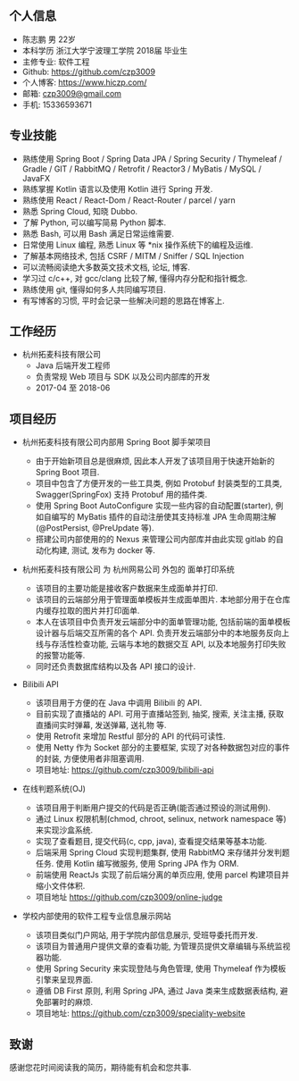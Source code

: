 ## 个人信息
- 陈志鹏 男 22岁
- 本科学历 浙江大学宁波理工学院 2018届 毕业生
- 主修专业: 软件工程
- Github: https://github.com/czp3009
- 个人博客: https://www.hiczp.com/
- 邮箱: czp3009@gmail.com
- 手机: 15336593671

## 专业技能
- 熟练使用 Spring Boot / Spring Data JPA / Spring Security / Thymeleaf / Gradle / GIT / RabbitMQ / Retrofit / Reactor3 / MyBatis / MySQL / JavaFX
- 熟练掌握 Kotlin 语言以及使用 Kotlin 进行 Spring 开发.
- 熟练使用 React / React-Dom / React-Router / parcel / yarn
- 熟悉 Spring Cloud, 知晓 Dubbo.
- 了解 Python, 可以编写简易 Python 脚本.
- 熟悉 Bash, 可以用 Bash 满足日常运维需要.
- 日常使用 Linux 编程, 熟悉 Linux 等 *nix 操作系统下的编程及运维.
- 了解基本网络技术, 包括 CSRF / MITM / Sniffer / SQL Injection
- 可以流畅阅读绝大多数英文技术文档, 论坛, 博客.
- 学习过 c/c++, 对 gcc/clang 比较了解, 懂得内存分配和指针概念.
- 熟练使用 git, 懂得如何多人共同编写项目.
- 有写博客的习惯, 平时会记录一些解决问题的思路在博客上.

## 工作经历
- 杭州拓麦科技有限公司
    - Java 后端开发工程师
    - 负责常规 Web 项目与 SDK 以及公司内部库的开发
    - 2017-04 至 2018-06

## 项目经历
- 杭州拓麦科技有限公司内部用 Spring Boot 脚手架项目
    - 由于开始新项目总是很麻烦, 因此本人开发了该项目用于快速开始新的 Spring Boot 项目.
    - 项目中包含了方便开发的一些工具类, 例如 Protobuf 封装类型的工具类, Swagger(SpringFox) 支持 Protobuf 用的插件类.
    - 使用 Spring Boot AutoConfigure 实现一些内容的自动配置(starter), 例如自编写的 MyBatis 插件的自动注册使其支持标准 JPA 生命周期注解(@PostPersist, @PreUpdate 等).
    - 搭建公司内部使用的的 Nexus 来管理公司内部库并由此实现 gitlab 的自动化构建, 测试, 发布为 docker 等.

- 杭州拓麦科技有限公司 为 杭州网易公司 外包的 面单打印系统
    - 该项目的主要功能是接收客户数据来生成面单并打印.
    - 该项目的云端部分用于管理面单模板并生成面单图片. 本地部分用于在仓库内缓存拉取的图片并打印面单.
    - 本人在该项目中负责开发云端部分中的面单管理功能, 包括前端的面单模板设计器与后端交互所需的各个 API. 负责开发云端部分中的本地服务反向上线与存活性检查功能, 云端与本地的数据交互 API, 以及本地服务打印失败的报警功能等.
    - 同时还负责数据库结构以及各 API 接口的设计.

- Bilibili API
    - 该项目用于方便的在 Java 中调用 Bilibili 的 API.
    - 目前实现了直播站的 API. 可用于直播站签到, 抽奖, 搜索, 关注主播, 获取直播间实时弹幕, 发送弹幕, 送礼物 等.
    - 使用 Retrofit 来增加 Restful 部分的 API 的代码可读性.
    - 使用 Netty 作为 Socket 部分的主要框架, 实现了对各种数据包对应的事件的封装, 方便使用者非阻塞调用.
    - 项目地址: https://github.com/czp3009/bilibili-api 

- 在线判题系统(OJ)
    - 该项目用于判断用户提交的代码是否正确(能否通过预设的测试用例).
    - 通过 Linux 权限机制(chmod, chroot, selinux, network namespace 等)来实现沙盒系统.
    - 实现了查看题目, 提交代码(c, cpp, java), 查看提交结果等基本功能.
    - 后端采用 Spring Cloud 实现判题集群, 使用 RabbitMQ 来存储并分发判题任务. 使用 Kotlin 编写微服务, 使用 Spring JPA 作为 ORM.
    - 前端使用 ReactJs 实现了前后端分离的单页应用, 使用 parcel 构建项目并缩小文件体积.
    - 项目地址 https://github.com/czp3009/online-judge

- 学校内部使用的软件工程专业信息展示网站
    - 该项目类似门户网站, 用于学院内部信息展示, 受班导委托而开发.
    - 该项目为普通用户提供文章的查看功能, 为管理员提供文章编辑与系统监视器功能.
    - 使用 Spring Security 来实现登陆与角色管理, 使用 Thymeleaf 作为模板引擎来呈现界面.
    - 遵循 DB First 原则, 利用 Spring JPA, 通过 Java 类来生成数据表结构, 避免部署时的麻烦.
    - 项目地址: https://github.com/czp3009/speciality-website

## 致谢
感谢您花时间阅读我的简历，期待能有机会和您共事.
